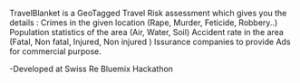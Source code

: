 TravelBlanket is a GeoTagged Travel Risk assessment which gives you the details :
Crimes in the given location (Rape, Murder, Feticide, Robbery..)
Population statistics of the area (Air, Water, Soil) 
Accident rate in the area (Fatal, Non fatal, Injured, Non injured )
Issurance companies to provide Ads for commercial purpose.

-Developed at Swiss Re Bluemix Hackathon
